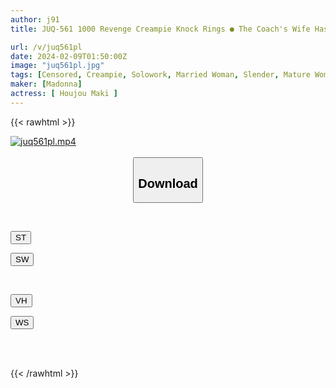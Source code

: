 ```yaml
---
author: j91
title: JUQ-561 1000 Revenge Creampie Knock Rings ● The Coach's Wife Has The Baseball Players' Grudges Driven Into Her Vagina Over And Over Again. Hojo Asahi

url: /v/juq561pl
date: 2024-02-09T01:50:00Z
image: "juq561pl.jpg"
tags: [Censored, Creampie, Solowork, Married Woman, Slender, Mature Woman, Promiscuity	]
maker: [Madonna]
actress: [ Houjou Maki ]
---
```



{{< rawhtml >}}

<div class="video" data-videoid="BkqJjbZM0wCyqPZ">
    <a href="javascript:;">
        <img src="/v/juq561pl/juq561pl.jpg" width="WIDTH" height="HEIGHT" alt="juq561pl.mp4" loading="lazy">
    </a>
</div>

<script type="text/javascript" src="https://j91.asia/asset/on-demand-st.js"></script>

<br>
  <link rel="stylesheet" href="https://j91.asia/asset/bs5.css">
  
  <center>
  <button class="btn btn-primary" type="button" data-bs-toggle="collapse" data-bs-target=".multi-collapse" aria-expanded="false" aria-controls="multiCollapseExample1 multiCollapseExample2"><h2>Download</h2></button></center>
</p>
<div class="row">
  <div class="col">
    <div class="collapse multi-collapse" id="multiCollapseExample1">
      <div class="card card-body">
	      	      <br>
<div class="buttons">  
<p><a href="https://streamtape.to/v/BkqJjbZM0wCyqPZ" target="_blank"><button class="btn-hover color-3"><i class="fa fa-download"></i> ST</button></a></p>
<p><a href="https://flaswish.com/4zdm6ghrvflz" target="_blank"><button class="btn-hover color-2"><i class="fa fa-download"></i> SW</button></a></p></div>
    </div>
  </div>
</div>
  <div class="col">
    <div class="collapse multi-collapse" id="multiCollapseExample2">
      <div class="card card-body">
	      <br>
<div class="buttons">
<p><a href="javascript:;" target="_blank"><button class="btn-hover color-9"><i class="fa fa-download"></i> VH</button></a></p>
<p><a href="javascript:;" target="_blank"><button class="btn-hover color-8"><i class="fa fa-download"></i> WS</button></a></p></div>
<br><br>
      </div>
    </div>
  </div>
</div>

{{< /rawhtml >}}